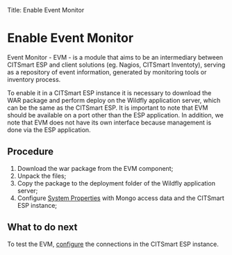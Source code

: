 Title: Enable Event Monitor  

# Enable Event Monitor  

Event Monitor - EVM - is a module that aims to be an intermediary between CITSmart ESP and client solutions (eg. Nagios, CITSmart Inventoty), serving as a repository of event information, generated by monitoring tools or inventory process.

To enable it in a CITSmart ESP instance it is necessary to download the WAR package and perform deploy on the Wildfly application server, which can be the same as the CITSmart ESP. It is important to note that EVM should be available on a port other than the ESP application. In addition, we note that EVM does not have its own interface because management is done via the ESP application.  

## Procedure  

1. Download the war package from the EVM component;  
2. Unpack the files;  
3. Copy the package to the deployment folder of the Wildfly application server;  
4. Configure [System Properties][2] with Mongo access data and the CITSmart ESP instance;  

## What to do next  

To test the EVM, [configure][1] the connections in the CITSmart ESP instance.  

[1]:/en-us/citsmart-esp-8/processes/event/configuration/register-event-monitor-connection.html  
[2]:/en-us/citsmart-esp-8/get-started/installation-and-upgrade/4.perform-installation.html#configure-system-properties  

